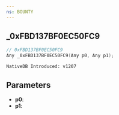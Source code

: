 ```yaml
---
ns: BOUNTY
---
```

## _0xFBD137BF0EC50FC9

```c
// 0xFBD137BF0EC50FC9
Any _0xFBD137BF0EC50FC9(Any p0, Any p1);
```

```
NativeDB Introduced: v1207
```

## Parameters
* **p0**:
* **p1**:
